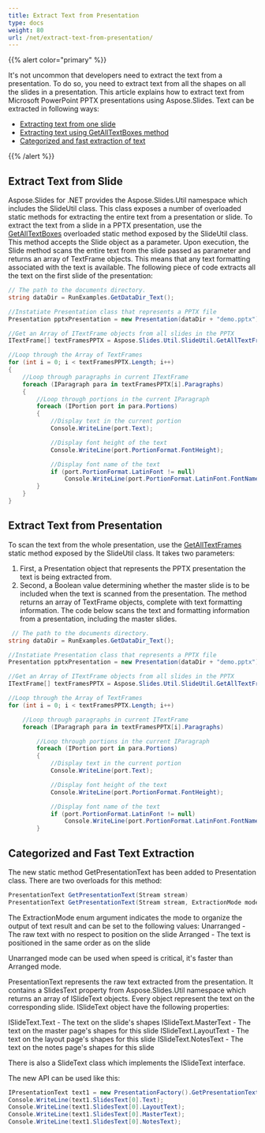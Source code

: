 ```yaml
---
title: Extract Text from Presentation
type: docs
weight: 80
url: /net/extract-text-from-presentation/
---
```


{{% alert color="primary" %}} 

It's not uncommon that developers need to extract the text from a presentation. To do so, you need to extract text from all the shapes on all the slides in a presentation. This article explains how to extract text from Microsoft PowerPoint PPTX presentations using Aspose.Slides. Text can be extracted in following ways:

- [Extracting text from one slide](/slides/net/extracting-text-from-the-presentation/)
- [Extracting text using GetAllTextBoxes method](/slides/net/extracting-text-from-the-presentation/)
- [Categorized and fast extraction of text](/slides/net/extracting-text-from-the-presentation/)

{{% /alert %}} 
## **Extract Text from Slide**
Aspose.Slides for .NET provides the Aspose.Slides.Util namespace which includes the SlideUtil class. This class exposes a number of overloaded static methods for extracting the entire text from a presentation or slide. To extract the text from a slide in a PPTX presentation, 
use the [GetAllTextBoxes](https://apireference.aspose.com/slides/net/aspose.slides.util/slideutil/methods/getalltextboxes) overloaded static method exposed by the SlideUtil class. This method accepts the Slide object as a parameter.
Upon execution, the Slide method scans the entire text from the slide passed as parameter and returns an array of TextFrame objects. This means that any text formatting associated with the text is available. The following piece of code extracts all the text on the first slide of the presentation:

```c#
// The path to the documents directory.
string dataDir = RunExamples.GetDataDir_Text();

//Instatiate Presentation class that represents a PPTX file
Presentation pptxPresentation = new Presentation(dataDir + "demo.pptx");

//Get an Array of ITextFrame objects from all slides in the PPTX
ITextFrame[] textFramesPPTX = Aspose.Slides.Util.SlideUtil.GetAllTextFrames(pptxPresentation, true);

//Loop through the Array of TextFrames
for (int i = 0; i < textFramesPPTX.Length; i++)
{
	//Loop through paragraphs in current ITextFrame
	foreach (IParagraph para in textFramesPPTX[i].Paragraphs)
	{
		//Loop through portions in the current IParagraph
		foreach (IPortion port in para.Portions)
		{
			//Display text in the current portion
			Console.WriteLine(port.Text);

			//Display font height of the text
			Console.WriteLine(port.PortionFormat.FontHeight);

			//Display font name of the text
			if (port.PortionFormat.LatinFont != null)
				Console.WriteLine(port.PortionFormat.LatinFont.FontName);
		}
	}
}
```




## **Extract Text from Presentation**
To scan the text from the whole presentation, use the
 [GetAllTextFrames](https://apireference.aspose.com/slides/net/aspose.slides.util/slideutil/methods/getalltextframes) static method exposed by the SlideUtil class. It takes two parameters:

1. First, a Presentation object that represents the PPTX presentation the text is being extracted from.
1. Second, a Boolean value determining whether the master slide is to be included when the text is scanned from the presentation.
   The method returns an array of TextFrame objects, complete with text formatting information. The code below scans the text and formatting information from a presentation, including the master slides.

```c#
 // The path to the documents directory.
string dataDir = RunExamples.GetDataDir_Text();

//Instatiate Presentation class that represents a PPTX file
Presentation pptxPresentation = new Presentation(dataDir + "demo.pptx");

//Get an Array of ITextFrame objects from all slides in the PPTX
ITextFrame[] textFramesPPTX = Aspose.Slides.Util.SlideUtil.GetAllTextFrames(pptxPresentation, true);

//Loop through the Array of TextFrames
for (int i = 0; i < textFramesPPTX.Length; i++)

	//Loop through paragraphs in current ITextFrame
	foreach (IParagraph para in textFramesPPTX[i].Paragraphs)

		//Loop through portions in the current IParagraph
		foreach (IPortion port in para.Portions)
		{
			//Display text in the current portion
			Console.WriteLine(port.Text);

			//Display font height of the text
			Console.WriteLine(port.PortionFormat.FontHeight);

			//Display font name of the text
			if (port.PortionFormat.LatinFont != null)
				Console.WriteLine(port.PortionFormat.LatinFont.FontName);
		}
```




## **Categorized and Fast Text Extraction**
The new static method GetPresentationText has been added to Presentation class. There are two overloads for this method:

``` csharp
PresentationText GetPresentationText(Stream stream)
PresentationText GetPresentationText(Stream stream, ExtractionMode mode)
```

The ExtractionMode enum argument indicates the mode to organize the output of text result and can be set to the following values:
Unarranged - The raw text with no respect to position on the slide
Arranged - The text is positioned in the same order as on the slide

Unarranged mode can be used when speed is critical, it's faster than Arranged mode.

PresentationText represents the raw text extracted from the presentation. It contains a SlidesText property from Aspose.Slides.Util namespace which returns an array of ISlideText objects. Every object represent the text on the corresponding slide. ISlideText object have the following properties:

ISlideText.Text - The text on the slide's shapes
ISlideText.MasterText - The text on the master page's shapes for this slide
ISlideText.LayoutText - The text on the layout page's shapes for this slide
ISlideText.NotesText - The text on the notes page's shapes for this slide

There is also a SlideText class which implements the ISlideText interface.

The new API can be used like this:

```c#
IPresentationText text1 = new PresentationFactory().GetPresentationText("presentation.ppt", TextExtractionArrangingMode.Unarranged);
Console.WriteLine(text1.SlidesText[0].Text);
Console.WriteLine(text1.SlidesText[0].LayoutText);
Console.WriteLine(text1.SlidesText[0].MasterText);
Console.WriteLine(text1.SlidesText[0].NotesText);
```



